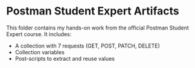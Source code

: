 # Postman Student Expert Artifacts

This folder contains my hands-on work from the official Postman Student Expert course.
It includes:
- A collection with 7 requests (GET, POST, PATCH, DELETE)
- Collection variables
- Post-scripts to extract and reuse values
